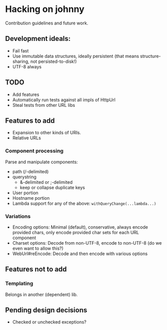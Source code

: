 # Hacking on johnny

Contribution guidelines and future work.

## Development ideals:

- Fail fast
- Use immutable data structures, ideally persistent (that means
  structure-sharing, not persisted-to-disk!)
- UTF-8 always

## TODO

- Add features
- Automatically run tests against all impls of HttpUrl
- Steal tests from other URL libs

## Features to add

- Expansion to other kinds of URIs.
- Relative URLs

### Component processing

Parse and manipulate components:

- path (/-delimited)
- querystring
  - &-delimited or ;-delimited
  - keep or collapse duplicate keys
- User portion
- Hostname portion
- Lambda support for any of the above: `withQueryChange(...lambda...)`

### Variations

- Encoding options: Minimal (default), conservative, always encode
  provided chars, only encode provided char sets for each URL
  component
- Charset options: Decode from non-UTF-8, encode to non-UTF-8 (do we
  even want to allow this?)
- WebUrl#reEncode: Decode and then encode with various options

## Features not to add

### Templating

Belongs in another (dependent) lib.

## Pending design decisions

- Checked or unchecked exceptions?
